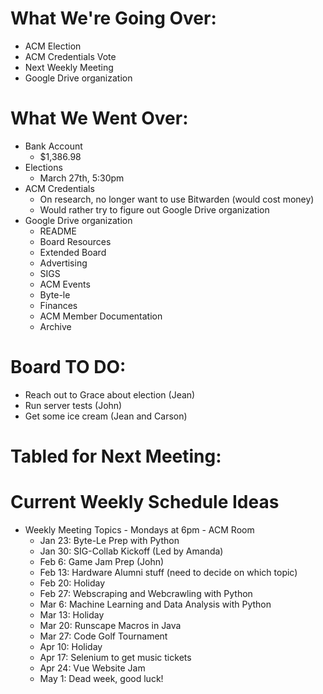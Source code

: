 # What We're Going Over:
- ACM Election
- ACM Credentials Vote
- Next Weekly Meeting
- Google Drive organization

# What We Went Over:
- Bank Account
	- $1,386.98
- Elections
	- March 27th, 5:30pm
- ACM Credentials
	- On research, no longer want to use Bitwarden (would cost money)
	- Would rather try to figure out Google Drive organization
- Google Drive organization
	- README
	- Board Resources 
	- Extended Board
	- Advertising
	- SIGS
	- ACM Events
	- Byte-le
	- Finances
	- ACM Member Documentation
	- Archive

# Board TO DO: 
- Reach out to Grace about election (Jean)
- Run server tests (John)
- Get some ice cream (Jean and Carson)

# Tabled for Next Meeting:


# Current Weekly Schedule Ideas
- Weekly Meeting Topics - Mondays at 6pm - ACM Room
    - Jan 23: Byte-Le Prep with Python
    - Jan 30: SIG-Collab Kickoff (Led by Amanda)
    - Feb 6: Game Jam Prep (John)
    - Feb 13: Hardware Alumni stuff (need to decide on which topic)
    - Feb 20: Holiday
    - Feb 27: Webscraping and Webcrawling with Python
    - Mar 6: Machine Learning and Data Analysis with Python
    - Mar 13: Holiday
    - Mar 20: Runscape Macros in Java
    - Mar 27: Code Golf Tournament
    - Apr 10: Holiday
    - Apr 17: Selenium to get music tickets
    - Apr 24: Vue Website Jam
    - May 1: Dead week, good luck!